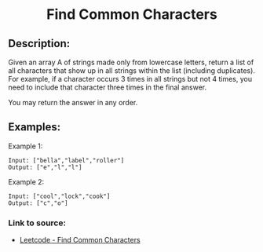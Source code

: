 <h1 align="center">Find Common Characters</h1>

## Description:
Given an array A of strings made only from lowercase letters, return a list of all characters that show up in all strings within the list (including duplicates).  For example, if a character occurs 3 times in all strings but not 4 times, you need to include that character three times in the final answer.

You may return the answer in any order.

## Examples:

Example 1:

```
Input: ["bella","label","roller"]
Output: ["e","l","l"]
```

Example 2:

```
Input: ["cool","lock","cook"]
Output: ["c","o"]
```


### Link to source: 
- <a href="https://leetcode.com/problems/find-common-characters/">Leetcode - Find Common Characters</a>

